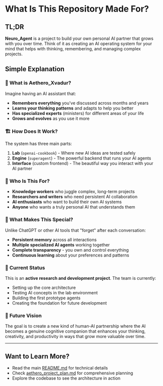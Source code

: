 # What Is This Repository Made For?

## TL;DR
**Neuro_Agent** is a project to build your own personal AI partner that grows with you over time. Think of it as creating an AI operating system for your mind that helps with thinking, remembering, and managing complex projects.

## Simple Explanation

### 🤖 What is Aethero_Xvadur?
Imagine having an AI assistant that:
- **Remembers everything** you've discussed across months and years
- **Learns your thinking patterns** and adapts to help you better
- **Has specialized experts** (ministers) for different areas of your life
- **Grows and evolves** as you use it more

### 🏗️ How Does It Work?
The system has three main parts:
1. **Lab** (`openai-cookbook`) - Where new AI ideas are tested safely
2. **Engine** (`superagent`) - The powerful backend that runs your AI agents
3. **Interface** (custom frontend) - The beautiful way you interact with your AI partner

### 🎯 Who Is This For?
- **Knowledge workers** who juggle complex, long-term projects
- **Researchers and writers** who need persistent AI collaboration
- **AI enthusiasts** who want to build their own AI systems
- **Anyone** who wants a truly personal AI that understands them

### 🌟 What Makes This Special?
Unlike ChatGPT or other AI tools that "forget" after each conversation:
- **Persistent memory** across all interactions
- **Multiple specialized AI agents** working together
- **Complete transparency** - you own and control everything
- **Continuous learning** about your preferences and patterns

### 🚀 Current Status
This is an **active research and development project**. The team is currently:
- Setting up the core architecture
- Testing AI concepts in the lab environment
- Building the first prototype agents
- Creating the foundation for future development

### 🔮 Future Vision
The goal is to create a new kind of human-AI partnership where the AI becomes a genuine cognitive companion that enhances your thinking, creativity, and productivity in ways that grow more valuable over time.

---

## Want to Learn More?
- Read the main [README.md](README.md) for technical details
- Check [aethero_project_plan.md](aethero_project_plan.md) for comprehensive planning
- Explore the codebase to see the architecture in action